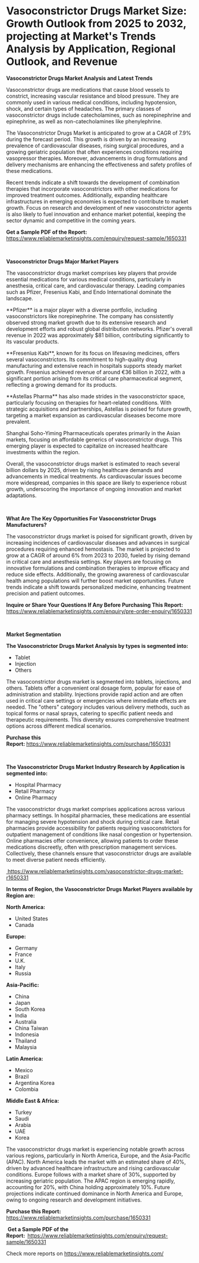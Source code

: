 <p><h1>Vasoconstrictor Drugs Market Size: Growth Outlook from 2025 to 2032, projecting at Market's Trends Analysis by Application, Regional Outlook, and Revenue</h1></p><p><strong>Vasoconstrictor Drugs Market Analysis and Latest Trends</strong></p>
<p><p>Vasoconstrictor drugs are medications that cause blood vessels to constrict, increasing vascular resistance and blood pressure. They are commonly used in various medical conditions, including hypotension, shock, and certain types of headaches. The primary classes of vasoconstrictor drugs include catecholamines, such as norepinephrine and epinephrine, as well as non-catecholamines like phenylephrine.</p><p>The Vasoconstrictor Drugs Market is anticipated to grow at a CAGR of 7.9% during the forecast period. This growth is driven by an increasing prevalence of cardiovascular diseases, rising surgical procedures, and a growing geriatric population that often experiences conditions requiring vasopressor therapies. Moreover, advancements in drug formulations and delivery mechanisms are enhancing the effectiveness and safety profiles of these medications.</p><p>Recent trends indicate a shift towards the development of combination therapies that incorporate vasoconstrictors with other medications for improved treatment outcomes. Additionally, expanding healthcare infrastructures in emerging economies is expected to contribute to market growth. Focus on research and development of new vasoconstrictor agents is also likely to fuel innovation and enhance market potential, keeping the sector dynamic and competitive in the coming years.</p></p>
<p><strong>Get a Sample PDF of the Report:&nbsp;</strong> <a href="https://www.reliablemarketinsights.com/enquiry/request-sample/1650331?utm_campaign=2636&utm_medium=2&utm_source=Github&utm_content=ia&utm_term=03032025&utm_id=vasoconstrictor-drugs">https://www.reliablemarketinsights.com/enquiry/request-sample/1650331</a></p>
<p>&nbsp;</p>
<p><strong>Vasoconstrictor Drugs Major Market Players</strong></p>
<p><p>The vasoconstrictor drugs market comprises key players that provide essential medications for various medical conditions, particularly in anesthesia, critical care, and cardiovascular therapy. Leading companies such as Pfizer, Fresenius Kabi, and Endo International dominate the landscape.</p><p>**Pfizer** is a major player with a diverse portfolio, including vasoconstrictors like norepinephrine. The company has consistently observed strong market growth due to its extensive research and development efforts and robust global distribution networks. Pfizer's overall revenue in 2022 was approximately $81 billion, contributing significantly to its vascular products.</p><p>**Fresenius Kabi**, known for its focus on lifesaving medicines, offers several vasoconstrictors. Its commitment to high-quality drug manufacturing and extensive reach in hospitals supports steady market growth. Fresenius achieved revenue of around €36 billion in 2022, with a significant portion arising from its critical care pharmaceutical segment, reflecting a growing demand for its products.</p><p>**Astellas Pharma** has also made strides in the vasoconstrictor space, particularly focusing on therapies for heart-related conditions. With strategic acquisitions and partnerships, Astellas is poised for future growth, targeting a market expansion as cardiovascular diseases become more prevalent.</p><p>Shanghai Soho-Yiming Pharmaceuticals operates primarily in the Asian markets, focusing on affordable generics of vasoconstrictor drugs. This emerging player is expected to capitalize on increased healthcare investments within the region.</p><p>Overall, the vasoconstrictor drugs market is estimated to reach several billion dollars by 2025, driven by rising healthcare demands and advancements in medical treatments. As cardiovascular issues become more widespread, companies in this space are likely to experience robust growth, underscoring the importance of ongoing innovation and market adaptations.</p></p>
<p>&nbsp;</p>
<p><strong>What Are The Key Opportunities For Vasoconstrictor Drugs Manufacturers?</strong></p>
<p><p>The vasoconstrictor drugs market is poised for significant growth, driven by increasing incidences of cardiovascular diseases and advances in surgical procedures requiring enhanced hemostasis. The market is projected to grow at a CAGR of around 6% from 2023 to 2030, fueled by rising demand in critical care and anesthesia settings. Key players are focusing on innovative formulations and combination therapies to improve efficacy and reduce side effects. Additionally, the growing awareness of cardiovascular health among populations will further boost market opportunities. Future trends indicate a shift towards personalized medicine, enhancing treatment precision and patient outcomes.</p></p>
<p><strong>Inquire or Share Your Questions If Any Before Purchasing This Report:</strong> <a href="https://www.reliablemarketinsights.com/enquiry/pre-order-enquiry/1650331?utm_campaign=2636&utm_medium=2&utm_source=Github&utm_content=ia&utm_term=03032025&utm_id=vasoconstrictor-drugs">https://www.reliablemarketinsights.com/enquiry/pre-order-enquiry/1650331</a></p>
<p>&nbsp;</p>
<p><strong>Market Segmentation</strong></p>
<p><strong>The Vasoconstrictor Drugs Market Analysis by types is segmented into:</strong></p>
<p><ul><li>Tablet</li><li>Injection</li><li>Others</li></ul></p>
<p><p>The vasoconstrictor drugs market is segmented into tablets, injections, and others. Tablets offer a convenient oral dosage form, popular for ease of administration and stability. Injections provide rapid action and are often used in critical care settings or emergencies where immediate effects are needed. The "others" category includes various delivery methods, such as topical forms or nasal sprays, catering to specific patient needs and therapeutic requirements. This diversity ensures comprehensive treatment options across different medical scenarios.</p></p>
<p><strong>Purchase this Report:&nbsp;</strong><a href="https://www.reliablemarketinsights.com/purchase/1650331?utm_campaign=2636&utm_medium=2&utm_source=Github&utm_content=ia&utm_term=03032025&utm_id=vasoconstrictor-drugs">https://www.reliablemarketinsights.com/purchase/1650331</a></p>
<p>&nbsp;</p>
<p><strong>The Vasoconstrictor Drugs Market Industry Research by Application is segmented into:</strong></p>
<p><ul><li>Hospital Pharmacy</li><li>Retail Pharmacy</li><li>Online Pharmacy</li></ul></p>
<p><p>The vasoconstrictor drugs market comprises applications across various pharmacy settings. In hospital pharmacies, these medications are essential for managing severe hypotension and shock during critical care. Retail pharmacies provide accessibility for patients requiring vasoconstrictors for outpatient management of conditions like nasal congestion or hypertension. Online pharmacies offer convenience, allowing patients to order these medications discreetly, often with prescription management services. Collectively, these channels ensure that vasoconstrictor drugs are available to meet diverse patient needs efficiently.</p></p>
<p><a href="https://www.reliablemarketinsights.com/vasoconstrictor-drugs-market-r1650331?utm_campaign=2636&utm_medium=2&utm_source=Github&utm_content=ia&utm_term=03032025&utm_id=vasoconstrictor-drugs">&nbsp;https://www.reliablemarketinsights.com/vasoconstrictor-drugs-market-r1650331</a></p>
<p><strong>In terms of Region, the Vasoconstrictor Drugs Market Players available by Region are:</strong></p>
<p>
    <p> <strong> North America: </strong>
        <ul>
            <li>United States</li>
            <li>Canada</li>
        </ul>
        </p> 
    <p> <strong> Europe: </strong>
        <ul>
            <li>Germany</li>
            <li>France</li>
            <li>U.K.</li>
            <li>Italy</li>
            <li>Russia</li>
        </ul>
        </p> 
    <p> <strong> Asia-Pacific: </strong>
        <ul>
            <li>China</li>
            <li>Japan</li>
            <li>South Korea</li>
            <li>India</li>
            <li>Australia</li>
            <li>China Taiwan</li>
            <li>Indonesia</li>
            <li>Thailand</li>
            <li>Malaysia</li>
        </ul>
        </p> 
    <p> <strong> Latin America: </strong>
        <ul>
            <li>Mexico</li>
            <li>Brazil</li>
            <li>Argentina Korea</li>
            <li>Colombia</li>
        </ul>
        </p> 
    <p> <strong> Middle East & Africa: </strong>
        <ul>
            <li>Turkey</li>
            <li>Saudi</li>
            <li>Arabia</li>
            <li>UAE</li>
            <li>Korea</li>
        </ul>
    </p>
    </p>
<p><p>The vasoconstrictor drugs market is experiencing notable growth across various regions, particularly in North America, Europe, and the Asia-Pacific (APAC). North America leads the market with an estimated share of 40%, driven by advanced healthcare infrastructure and rising cardiovascular conditions. Europe follows with a market share of 30%, supported by increasing geriatric population. The APAC region is emerging rapidly, accounting for 20%, with China holding approximately 10%. Future projections indicate continued dominance in North America and Europe, owing to ongoing research and development initiatives.</p></p>
<p><strong>Purchase this Report: </strong><a href="https://www.reliablemarketinsights.com/purchase/1650331?utm_campaign=2636&utm_medium=2&utm_source=Github&utm_content=ia&utm_term=03032025&utm_id=vasoconstrictor-drugs">https://www.reliablemarketinsights.com/purchase/1650331</a></p>
<p>&nbsp;<strong>Get a Sample PDF of the Report:&nbsp;&nbsp;</strong><a href="https://www.reliablemarketinsights.com/enquiry/request-sample/1650331?utm_campaign=2636&utm_medium=2&utm_source=Github&utm_content=ia&utm_term=03032025&utm_id=vasoconstrictor-drugs">https://www.reliablemarketinsights.com/enquiry/request-sample/1650331</a></p>
<p><strong></strong></p>
<p>Check more reports on <a href="https://www.reliablemarketinsights.com/?utm_campaign=2636&utm_medium=2&utm_source=Github&utm_content=ia&utm_term=03032025&utm_id=vasoconstrictor-drugs">https://www.reliablemarketinsights.com/</a></p>